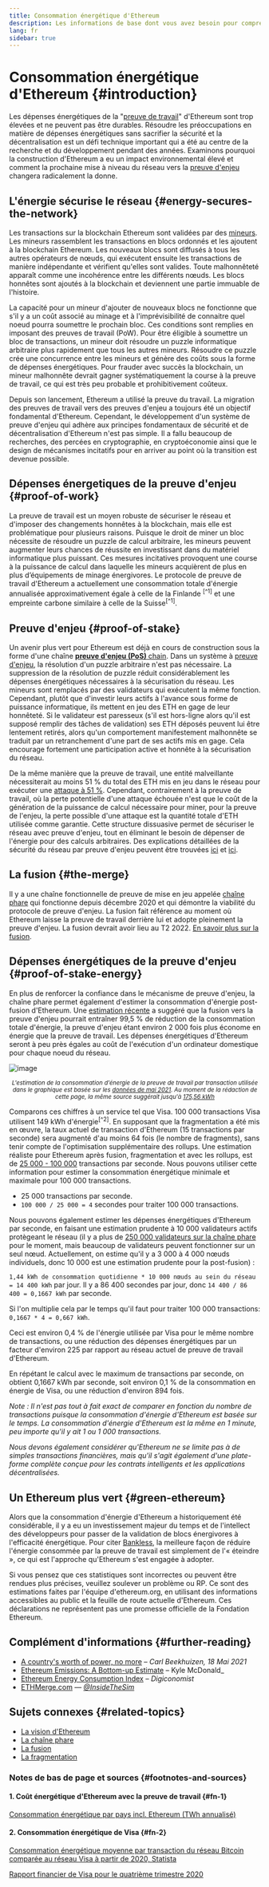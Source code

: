 ```yaml
---
title: Consommation énergétique d'Ethereum
description: Les informations de base dont vous avez besoin pour comprendre la consommation d'énergie d'Ethereum.
lang: fr
sidebar: true
---
```


# Consommation énergétique d'Ethereum {#introduction}

Les dépenses énergétiques de la "[preuve de travail](/developers/docs/consensus-mechanisms/#proof-of-work)" d'Ethereum sont trop élevées et ne peuvent pas être durables. Résoudre les préoccupations en matière de dépenses énergétiques sans sacrifier la sécurité et la décentralisation est un défi technique important qui a été au centre de la recherche et du développement pendant des années. Examinons pourquoi la construction d'Ethereum a eu un impact environnemental élevé et comment la prochaine mise à niveau du réseau vers la [preuve d'enjeu](/developers/docs/consensus-mechanisms/pos) changera radicalement la donne.

## L'énergie sécurise le réseau {#energy-secures-the-network}

Les transactions sur la blockchain Ethereum sont validées par des [mineurs](/developers/docs/consensus-mechanisms/pow/mining). Les mineurs rassemblent les transactions en blocs ordonnés et les ajoutent à la blockchain Ethereum. Les nouveaux blocs sont diffusés à tous les autres opérateurs de nœuds, qui exécutent ensuite les transactions de manière indépendante et vérifient qu'elles sont valides. Toute malhonnêteté apparaît comme une incohérence entre les différents nœuds. Les blocs honnêtes sont ajoutés à la blockchain et deviennent une partie immuable de l'histoire.

La capacité pour un mineur d'ajouter de nouveaux blocs ne fonctionne que s'il y a un coût associé au minage et à l'imprévisibilité de connaitre quel noeud pourra soumettre le prochain bloc. Ces conditions sont remplies en imposant des preuves de travail (PoW). Pour être éligible à soumettre un bloc de transactions, un mineur doit résoudre un puzzle informatique arbitraire plus rapidement que tous les autres mineurs. Résoudre ce puzzle crée une concurrence entre les mineurs et génère des coûts sous la forme de dépenses énergétiques. Pour frauder avec succès la blockchain, un mineur malhonnête devrait gagner systématiquement la course à la preuve de travail, ce qui est très peu probable et prohibitivement coûteux.

Depuis son lancement, Ethereum a utilisé la preuve du travail. La migration des preuves de travail vers des preuves d'enjeu a toujours été un objectif fondamental d'Ethereum. Cependant, le développement d'un système de preuve d'enjeu qui adhère aux principes fondamentaux de sécurité et de décentralisation d'Ethereum n'est pas simple. Il a fallu beaucoup de recherches, des percées en cryptographie, en cryptoéconomie ainsi que le design de mécanismes incitatifs pour en arriver au point où la transition est devenue possible.

## Dépenses énergetiques de la preuve d'enjeu {#proof-of-work}

La preuve de travail est un moyen robuste de sécuriser le réseau et d'imposer des changements honnêtes à la blockchain, mais elle est problématique pour plusieurs raisons. Puisque le droit de miner un bloc nécessite de résoudre un puzzle de calcul arbitraire, les mineurs peuvent augmenter leurs chances de réussite en investissant dans du matériel informatique plus puissant. Ces mesures incitatives provoquent une course à la puissance de calcul dans laquelle les mineurs acquièrent de plus en plus d’équipements de minage énergivores. Le protocole de preuve de travail d'Ethereum a actuellement une consommation totale d'énergie annualisée approximativement égale à celle de la Finlande <sup>[^1]</sup> et une empreinte carbone similaire à celle de la Suisse<sup>[^1]</sup>.

## Preuve d'enjeu {#proof-of-stake}

Un avenir plus vert pour Ethereum est déjà en cours de construction sous la forme d'une chaîne [**preuve d'enjeu (PoS)** chain](/upgrades/beacon-chain/). Dans un système à [preuve d'enjeu](/developers/docs/consensus-mechanisms/pos/), la résolution d'un puzzle arbitraire n'est pas nécessaire. La suppression de la résolution de puzzle réduit considérablement les dépenses énergétiques nécessaires à la sécurisation du réseau. Les mineurs sont remplacés par des validateurs qui exécutent la même fonction. Cependant, plutôt que d'investir leurs actifs à l'avance sous forme de puissance informatique, ils mettent en jeu des ETH en gage de leur honnêteté. Si le validateur est paresseux (s'il est hors-ligne alors qu'il est supposé remplir des tâches de validation) ses ETH déposés peuvent lui être lentement retirés, alors qu'un comportement manifestement malhonnête se traduit par un retranchement d'une part de ses actifs mis en gage. Cela encourage fortement une participation active et honnête à la sécurisation du réseau.

De la même manière que la preuve de travail, une entité malveillante nécessiterait au moins 51 % du total des ETH mis en jeu dans le réseau pour exécuter une [attaque à 51 %](/glossary/#51-attack). Cependant, contrairement à la preuve de travail, où la perte potentielle d'une attaque échouée n'est que le coût de la génération de la puissance de calcul nécessaire pour miner, pour la preuve de l'enjeu, la perte possible d'une attaque est la quantité totale d'ETH utilisée comme garantie. Cette structure dissuasive permet de sécuriser le réseau avec preuve d'enjeu, tout en éliminant le besoin de dépenser de l'énergie pour des calculs arbitraires. Des explications détaillées de la sécurité du réseau par preuve d'enjeu peuvent être trouvées [ici](/developers/docs/consensus-mechanisms/pos/) et [ici](https://vitalik.ca/general/2017/12/31/pos_faq.html).

## La fusion {#the-merge}

Il y a une chaîne fonctionnelle de preuve de mise en jeu appelée [chaîne phare](/upgrades/beacon-chain/) qui fonctionne depuis décembre 2020 et qui démontre la viabilité du protocole de preuve d'enjeu. La fusion fait référence au moment où Ethereum laisse la preuve de travail derrière lui et adopte pleinement la preuve d'enjeu. La fusion devrait avoir lieu au T2 2022. [En savoir plus sur la fusion](/upgrades/merge/).

## Dépenses énergétiques de la preuve d'enjeu {#proof-of-stake-energy}

En plus de renforcer la confiance dans le mécanisme de preuve d'enjeu, la chaîne phare permet également d'estimer la consommation d'énergie post-fusion d'Ethereum. Une [estimation récente](https://blog.ethereum.org/2021/05/18/country-power-no-more/) a suggéré que la fusion vers la preuve d'enjeu pourrait entraîner 99,5 % de réduction de la consommation totale d'énergie, la preuve d'enjeu étant environ 2 000 fois plus économe en énergie que la preuve de travail. Les dépenses énergétiques d'Ethereum seront à peu près égales au coût de l'exécution d'un ordinateur domestique pour chaque noeud du réseau.

![image](energy_use_per_transaction.png)

<p style="text-align: center;"><small><i>L'estimation de la consommation d'énergie de la preuve de travail par transaction utilisée dans le graphique est basée sur les <a href="https://blog.ethereum.org/2021/05/18/country-power-no-more/" target="_blank" rel="noopener noreferrer">données de mai 2021</a>. Au moment de la rédaction de cette page, la même source suggérait jusqu'à <a href="https://digiconomist.net/ethereum-energy-consumption" target="_blank" rel="noopener noreferrer">175,56 kWh</a></i></small></p>

Comparons ces chiffres à un service tel que Visa. 100 000 transactions Visa utilisent 149 kWh d'énergie<sup>[^2]</sup>. En supposant que la fragmentation a été mis en œuvre, la taux actuel de transaction d'Ethereum (15 transactions par seconde) sera augmenté d'au moins 64 fois (le nombre de fragments), sans tenir compte de l'optimisation supplémentaire des rollups. Une estimation réaliste pour Ethereum après fusion, fragmentation et avec les rollups, est de [25 000 - 100 000](https://twitter.com/VitalikButerin/status/1312905884549300224?s=20) transactions par seconde. Nous pouvons utiliser cette information pour estimer la consommation énergétique minimale et maximale pour 100 000 transactions.

- 25 000 transactions par seconde.
- `100 000 / 25 000 = 4` secondes pour traiter 100 000 transactions.

Nous pouvons également estimer les dépenses énergétiques d'Ethereum par seconde, en faisant une estimation prudente à 10 000 validateurs actifs protègeant le réseau (il y a plus de [250 000 validateurs sur la chaîne phare](https://beaconscan.com/) pour le moment, mais beaucoup de validateurs peuvent fonctionner sur un seul nœud. Actuellement, on estime qu'il y a 3 000 à 4 000 nœuds individuels, donc 10 000 est une estimation prudente pour la post-fusion) :

`1,44 kWh de consommation quotidienne * 10 000 nœuds au sein du réseau = 14 400 kWh` par jour. Il y a 86 400 secondes par jour, donc `14 400 / 86 400 = 0,1667 kWh` par seconde.

Si l'on multiplie cela par le temps qu'il faut pour traiter 100 000 transactions: `0,1667 * 4 = 0,667 kWh`.

Ceci est environ 0,4 % de l'énergie utilisée par Visa pour le même nombre de transactions, ou une réduction des dépenses énergétiques par un facteur d'environ 225 par rapport au réseau actuel de preuve de travail d'Ethereum.

En répétant le calcul avec le maximum de transactions par seconde, on obtient 0,1667 kWh par seconde, soit environ 0,1 % de la consommation en énergie de Visa, ou une réduction d'environ 894 fois.

_Note : Il n'est pas tout à fait exact de comparer en fonction du nombre de transactions puisque la consommation d'énergie d'Ethereum est basée sur le temps. La consommation d'énergie d'Ethereum est la même en 1 minute, peu importe qu'il y ait 1 ou 1 000 transactions._

_Nous devons également considérer qu'Ethereum ne se limite pas à de simples transactions financières, mais qu'il s'agit également d'une plate-forme complète conçue pour les contrats intelligents et les applications décentralisées._

## Un Ethereum plus vert {#green-ethereum}

Alors que la consommation d'énergie d'Ethereum a historiquement été considérable, il y a eu un investissement majeur du temps et de l'intellect des développeurs pour passer de la validation de blocs énergivores à l'efficacité énergétique. Pour citer [Bankless](http://podcast.banklesshq.com/), la meilleure façon de réduire l'énergie consommée par la preuve de travail est simplement de l'« éteindre », ce qui est l'approche qu'Ethereum s'est engagée à adopter.

<InfoBanner emoji=":evergreen_tree:">
  Si vous pensez que ces statistiques sont incorrectes ou peuvent être rendues plus précises, veuillez soulever un problème ou RP. Ce sont des estimations faites par l'équipe d'ethereum.org, en utilisant des informations accessibles au public et la feuille de route actuelle d'Ethereum. Ces déclarations ne représentent pas une promesse officielle de la Fondation Ethereum. 
</InfoBanner>

## Complément d'informations {#further-reading}

- [A country's worth of power, no more](https://blog.ethereum.org/2021/05/18/country-power-no-more/) – _Carl Beekhuizen, 18 Mai 2021_
- [Ethereum Emissions: A Bottom-up Estimate](https://kylemcdonald.github.io/ethereum-emissions/) – Kyle McDonald\_
- [Ethereum Energy Consumption Index](https://digiconomist.net/ethereum-energy-consumption/) – _Digiconomist_
- [ETHMerge.com](https://ethmerge.com/) — _[@InsideTheSim](https://twitter.com/InsideTheSim)_

## Sujets connexes {#related-topics}

- [La vision d'Ethereum](/upgrades/vision/)
- [La chaîne phare](/upgrades/beacon-chain)
- [La fusion](/upgrades/merge/)
- [La fragmentation](/upgrades/beacon-chain/)

### Notes de bas de page et sources {#footnotes-and-sources}

#### 1. Coût énergétique d'Ethereum avec la preuve de travail {#fn-1}

[Consommation énergétique par pays incl. Ethereum (TWh annualisé)](https://digiconomist.net/ethereum-energy-consumption)

#### 2. Consommation énergétique de Visa {#fn-2}

[Consommation énergétique moyenne par transaction du réseau Bitcoin comparée au réseau Visa à partir de 2020, Statista](https://www.statista.com/statistics/881541/bitcoin-energy-consumption-transaction-comparison-visa/)

[Rapport financier de Visa pour le quatrième trimestre 2020](https://s1.q4cdn.com/050606653/files/doc_financials/2020/q4/Visa-Inc.-Q4-2020-Operational-Performance-Data.pdf)
